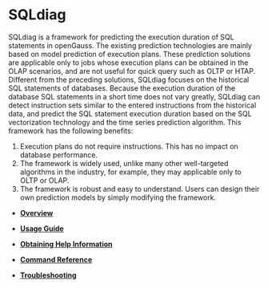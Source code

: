 # SQLdiag<a name="EN-US_TOPIC_0253059671"></a>

SQLdiag is a framework for predicting the execution duration of SQL statements in openGauss. The existing prediction technologies are mainly based on model prediction of execution plans. These prediction solutions are applicable only to jobs whose execution plans can be obtained in the OLAP scenarios, and are not useful for quick query such as OLTP or HTAP. Different from the preceding solutions, SQLdiag focuses on the historical SQL statements of databases. Because the execution duration of the database SQL statements in a short time does not vary greatly, SQLdiag can detect instruction sets similar to the entered instructions from the historical data, and predict the SQL statement execution duration based on the SQL vectorization technology and the time series prediction algorithm. This framework has the following benefits:

1.  Execution plans do not require instructions. This has no impact on database performance.
2.  The framework is widely used, unlike many other well-targeted algorithms in the industry, for example, they may applicable only to OLTP or OLAP.
3.  The framework is robust and easy to understand. Users can design their own prediction models by simply modifying the framework.

-   **[Overview](overview-10.md)**  

-   **[Usage Guide](usage-guide-11.md)**  

-   **[Obtaining Help Information](obtaining-help-information-12.md)**  

-   **[Command Reference](command-reference-13.md)**  

-   **[Troubleshooting](troubleshooting-14.md)**  


